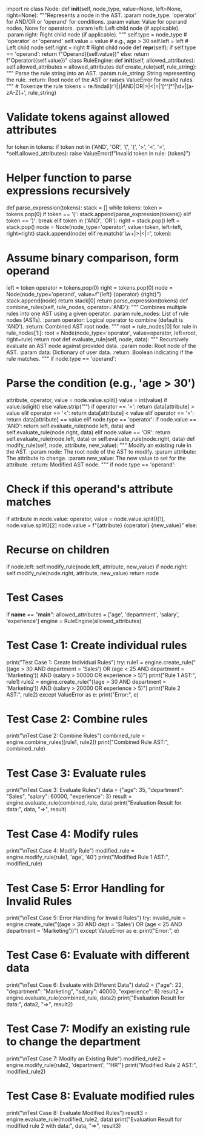 import re
class Node:
def __init__(self, node_type, value=None, left=None, right=None): """Represents a node in the AST. :param node_type: 'operator' for AND/OR or 'operand' for conditions. :param value: Value for operand nodes, None for operators. :param left: Left child node (if applicable). :param right: Right child node (if applicable). """
self.type = node_type # 'operator' or 'operand' self.value = value # e.g., age > 30
self.left = left # Left child node
self.right = right # Right child node
def __repr__(self):
if self.type == 'operand':
return f"Operand({self.value})" else:
return f"Operator({self.value})" class RuleEngine:
def __init__(self, allowed_attributes):
self.allowed_attributes = allowed_attributes
def create_rule(self, rule_string): """ Parse the rule string into an AST. :param rule_string: String representing the rule. :return: Root node of the AST or raises ValueError for invalid rules. """ # Tokenize the rule
tokens = re.findall(r'\(|\)|AND|OR|>|<|=|\'[^\']*\'|\d+|[a-zA-Z]+', rule_string)
# Validate tokens against allowed attributes
for token in tokens:
if token not in ('AND', 'OR', '(', ')', '>', '<', '=', *self.allowed_attributes):
raise ValueError(f"Invalid token in rule: {token}")
# Helper function to parse expressions recursively
def parse_expression(tokens):
stack = []
while tokens:
token = tokens.pop(0)
if token == '(':
stack.append(parse_expression(tokens))
elif token == ')':
break
elif token in ('AND', 'OR'):
right = stack.pop()
left = stack.pop()
node = Node(node_type='operator', value=token, left=left, right=right)
stack.append(node)
elif re.match(r'\w+|>|<|=', token):
# Assume binary comparison, form operand
left = token
operator = tokens.pop(0)
right = tokens.pop(0)
node = Node(node_type='operand', value=f"{left} {operator} {right}")
stack.append(node)
return stack[0]
return parse_expression(tokens)
def combine_rules(self, rule_nodes, operator='AND'): """ Combines multiple rules into one AST using a given operator. :param rule_nodes: List of rule nodes (ASTs). :param operator: Logical operator to combine (default is 'AND'). :return: Combined AST root node. """
root = rule_nodes[0]
for rule in rule_nodes[1:]:
root = Node(node_type='operator', value=operator, left=root, right=rule)
return root
def evaluate_rule(self, node, data): """ Recursively evaluate an AST node against provided data. :param node: Root node of the AST.
:param data: Dictionary of user data. :return: Boolean indicating if the rule matches. """
if node.type == 'operand':
# Parse the condition (e.g., 'age > 30')
attribute, operator, value = node.value.split()
value = int(value) if value.isdigit() else value.strip("'")
if operator == '>':
return data[attribute] > value
elif operator == '<':
return data[attribute] < value
elif operator == '=':
return data[attribute] == value
elif node.type == 'operator':
if node.value == 'AND':
return self.evaluate_rule(node.left, data) and self.evaluate_rule(node.right, data)
elif node.value == 'OR':
return self.evaluate_rule(node.left, data) or self.evaluate_rule(node.right, data)
def modify_rule(self, node, attribute, new_value): """ Modify an existing rule in the AST. :param node: The root node of the AST to modify. :param attribute: The attribute to change. :param new_value: The new value to set for the attribute. :return: Modified AST node. """
if node.type == 'operand':
# Check if this operand's attribute matches
if attribute in node.value:
operator, value = node.value.split()[1], node.value.split()[2]
node.value = f"{attribute} {operator} {new_value}" else:
# Recurse on children
if node.left:
self.modify_rule(node.left, attribute, new_value)
if node.right:
self.modify_rule(node.right, attribute, new_value)
return node
# Test Cases
if __name__ == "__main__":
allowed_attributes = ['age', 'department', 'salary', 'experience']
engine = RuleEngine(allowed_attributes)
# Test Case 1: Create individual rules
print("Test Case 1: Create Individual Rules")
try:
rule1 = engine.create_rule("((age > 30 AND department = 'Sales') OR (age < 25 AND department =
'Marketing')) AND (salary > 50000 OR experience > 5)")
print("Rule 1 AST:", rule1)
rule2 = engine.create_rule("((age > 30 AND department = 'Marketing')) AND (salary > 20000 OR
experience > 5)")
print("Rule 2 AST:", rule2)
except ValueError as e:
print("Error:", e)
# Test Case 2: Combine rules
print("\nTest Case 2: Combine Rules")
combined_rule = engine.combine_rules([rule1, rule2])
print("Combined Rule AST:", combined_rule)
# Test Case 3: Evaluate rules
print("\nTest Case 3: Evaluate Rules")
data = {"age": 35, "department": "Sales", "salary": 60000, "experience": 3}
result = engine.evaluate_rule(combined_rule, data)
print("Evaluation Result for data:", data, "=>", result)
# Test Case 4: Modify rules
print("\nTest Case 4: Modify Rule")
modified_rule = engine.modify_rule(rule1, 'age', '40')
print("Modified Rule 1 AST:", modified_rule)
# Test Case 5: Error Handling for Invalid Rules
print("\nTest Case 5: Error Handling for Invalid Rules")
try:
invalid_rule = engine.create_rule("((age > 30 AND dept = 'Sales') OR (age < 25 AND department =
'Marketing'))")
except ValueError as e:
print("Error:", e)
# Test Case 6: Evaluate with different data
print("\nTest Case 6: Evaluate with Different Data")
data2 = {"age": 22, "department": "Marketing", "salary": 40000, "experience": 6}
result2 = engine.evaluate_rule(combined_rule, data2)
print("Evaluation Result for data:", data2, "=>", result2)
# Test Case 7: Modify an existing rule to change the department
print("\nTest Case 7: Modify an Existing Rule")
modified_rule2 = engine.modify_rule(rule2, 'department', "'HR'")
print("Modified Rule 2 AST:", modified_rule2)
# Test Case 8: Evaluate modified rules
print("\nTest Case 8: Evaluate Modified Rules")
result3 = engine.evaluate_rule(modified_rule2, data)
print("Evaluation Result for modified rule 2 with data:", data, "=>", result3)
